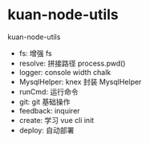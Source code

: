 # kuan-node-utils

kuan-node-utils

- fs: 增强 fs
- resolve: 拼接路径 process.pwd()
- logger: console width chalk
- MysqlHelper: knex 封装 MysqlHelper
- runCmd: 运行命令
- git: git 基础操作
- feedback: inquirer
- create: 学习 vue cli init
- deploy: 自动部署
